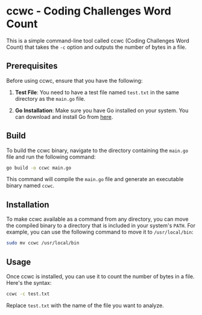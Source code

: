 
# ccwc - Coding Challenges Word Count

This is a simple command-line tool called ccwc (Coding Challenges Word Count) that takes the `-c` option and outputs the number of bytes in a file.

## Prerequisites

Before using ccwc, ensure that you have the following:

1. **Test File**: You need to have a test file named `test.txt` in the same directory as the `main.go` file.

2. **Go Installation**: Make sure you have Go installed on your system. You can download and install Go from [here](https://golang.org/dl/).

## Build

To build the ccwc binary, navigate to the directory containing the `main.go` file and run the following command:

```bash
go build -o ccwc main.go
```

This command will compile the `main.go` file and generate an executable binary named `ccwc`.

## Installation

To make ccwc available as a command from any directory, you can move the compiled binary to a directory that is included in your system's `PATH`. For example, you can use the following command to move it to `/usr/local/bin`:

```bash
sudo mv ccwc /usr/local/bin
```

## Usage

Once ccwc is installed, you can use it to count the number of bytes in a file. Here's the syntax:

```bash
ccwc -c test.txt
```

Replace `test.txt` with the name of the file you want to analyze.

